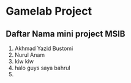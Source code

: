 # Gamelab Project

## Daftar Nama mini project MSIB

1. Akhmad Yazid Bustomi
2. Nurul Anam
3. kiw kiw
4. halo guys saya bahrul
5.
